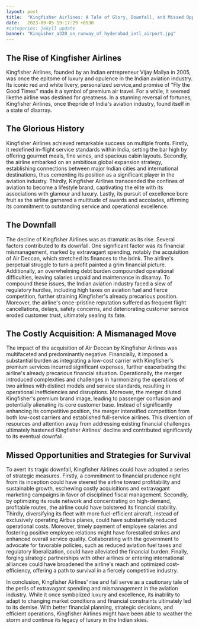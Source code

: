 ```yaml
---
layout: post
title:  "Kingfisher Airlines: A Tale of Glory, Downfall, and Missed Opportunities"
date:   2023-09-05 19:17:29 +0530
#categories: jekyll update
banner: "Kingisher_a320_on_runway_of_hyderabad_intl_airport.jpg"
---
```

## The Rise of Kingfisher Airlines
Kingfisher Airlines, founded by an Indian entrepreneur Vijay Mallya in 2005, was once the epitome of luxury and opulence in the Indian aviation industry. Its iconic red and white livery, personalized service,and promise of &quot;Fly the Good Times&quot; made it a symbol of premium air travel. For a while, it seemed likethe airline was destined for greatness. In a stunning reversal of fortunes, Kingfisher Airlines, once thepride of India&#39;s aviation industry, found itself in a state of disarray.

## The Glorious History
Kingfisher Airlines achieved remarkable success on multiple fronts. Firstly, it redefined in-flight service standards within India, setting the bar high by offering gourmet meals, fine wines, and spacious cabin layouts. Secondly, the airline embarked on an ambitious global expansion strategy, establishing connections between major Indian cities and international destinations, thus cementing its position as a significant player in the aviation industry. Thirdly, Kingfisher Airlines transcended the confines of aviation to become a lifestyle brand, captivating the elite with its associations with glamour and luxury. Lastly, its pursuit of excellence bore fruit as the airline garnered a multitude of awards and accolades, affirming its commitment to outstanding service and operational excellence.

## The Downfall
The decline of Kingfisher Airlines was as dramatic as its rise. Several factors contributed to its downfall. One significant factor was its financial mismanagement, marked by extravagant spending, notably the acquisition of Air Deccan, which stretched its finances to the brink. The airline&#39;s perpetual struggle to turn a profit painted a grim financial picture. Additionally, an overwhelming debt burden compounded operational difficulties, leaving salaries unpaid and maintenance in disarray. To compound these issues, the Indian aviation industry faced a slew of regulatory hurdles, including high taxes on aviation fuel and fierce competition, further straining Kingfisher&#39;s already precarious position. Moreover, the airline&#39;s once-pristine reputation suffered as frequent flight cancellations, delays, safety concerns, and deteriorating customer service eroded customer trust, ultimately sealing its fate.

## The Costly Acquisition: A Mismanaged Move
The impact of the acquisition of Air Deccan by Kingfisher Airlines was multifaceted and predominantly negative. Financially, it imposed a substantial burden as integrating a low-cost carrier with Kingfisher&#39;s premium services incurred significant expenses, further exacerbating the airline&#39;s already precarious financial situation. Operationally, the merger introduced complexities and challenges in harmonizing the operations of two airlines with distinct models and service standards, resulting in operational inefficiencies and disruptions. Moreover, the merger diluted Kingfisher&#39;s premium brand image, leading to passenger confusion and potentially alienating its core customer base. Instead of significantly enhancing its competitive position, the merger intensified competition from both low-cost carriers and established full-service airlines. This diversion of resources and attention away from addressing existing financial challenges ultimately hastened Kingfisher Airlines&#39; decline and contributed significantly to its eventual downfall.

## Missed Opportunities and Strategies for Survival
To avert its tragic downfall, Kingfisher Airlines could have adopted a series of strategic measures. Firstly, a commitment to financial prudence right from its inception could have steered the airline toward profitability and sustainable growth, eschewing costly acquisitions and extravagant marketing campaigns in favor of disciplined fiscal management. Secondly, by optimizing its route network and concentrating on high-demand, profitable routes, the airline could have bolstered its financial stability. Thirdly, diversifying its fleet with more fuel-efficient aircraft, instead of exclusively operating Airbus planes, could have substantially reduced operational costs. Moreover, timely payment of employee salaries and fostering positive employee relations might have forestalled strikes and enhanced overall service quality. Collaborating with the government to advocate for favorable policies, such as reduced aviation fuel taxes and regulatory liberalization, could have alleviated the financial burden. Finally, forging strategic partnerships with other airlines or entering international alliances could have broadened the airline&#39;s reach and optimized cost-efficiency, offering a path to survival in a fiercely competitive industry.

In conclusion, Kingfisher Airlines&#39; rise and fall serve as a cautionary tale of the perils of extravagant spending and mismanagement in the aviation industry. While it once symbolized luxury and excellence, its inability to adapt to changing market conditions and financial constraints ultimately led to its demise. With better financial planning, strategic decisions, and efficient operations, Kingfisher Airlines might have been able to weather the storm and continue its legacy of luxury in the Indian skies.